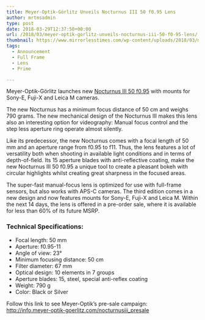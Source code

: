 ```yaml
---
title: Meyer-Optik-Görlitz Unveils Nocturnus III 50 f0.95 Lens
author: mrtmsadmin
type: post
date: 2018-03-29T12:37:50+00:00
url: /2018/03/meyer-optik-gorlitz-unveils-nocturnus-iii-50-f0-95-lens/
thumbnail: https://www.mirrorlesstimes.com/wp-content/uploads/2018/03/meyer-optik-gorlitz-launches-nocturnus-iii-50-f0-95-lens-1.jpg
tags:
  - Announcement
  - Full Frame
  - Lens
  - Prime

---
```

Meyer-Optik-Görlitz launches new <a href="https://www.dailycameranews.com/tag/nocturnus-iii-50mm-f0-95/" target="_blank" rel="noopener">Nocturnus III 50 f0.95</a> with mounts for Sony-E, Fuji-X and Leica M cameras.

The new Nocturnus has a minimum focus distance of 50 cm and weighs 790 grams. The new mechanical design of the Nocturnus III makes this lens also an interesting option for videography: Manual focus control and the step less aperture ring operate almost silently.

Like its predecessor, the new Nocturnus comes with a focal length of 50 mm and an aperture range from f0.95 to f11. Thus, the lens features a lot of versatility both when shooting in available light conditions and in terms of depth-of-field. Its 15 aperture blades with anti-reflective coating, make the new Nocturnus III 50 f0.95 a unique tool to create a pleasant bokeh with circular highlights whilst creating great sharpness in the focused areas. <!--more-->

The super-fast manual-focus lens is optimized for use with full-frame sensors, but also works with APS-C cameras. The third edition comes in a new design and now features mounts for Sony-E, Fuji-X and Leica M. Within the next 14 days, the lens is offered in a pre-order sale, where it is available for less than 60% of its future MSRP.

### **Technical Specifications:**

  * Focal length: 50 mm
  * Aperture: f0.95-11
  * Angle of view: 23°
  * Minimum focusing distance: 50 cm
  * Filter diameter: 67 mm
  * Optical design: 10 elements in 7 groups
  * Aperture blades: 15, steel, special anti-reflex coating
  * Weight: 790 g
  * Color: Black or Silver

Follow this link to see Meyer-Optik’s pre-sale campaign:  
<a href="http://info.meyer-optik-goerlitz.com/nocturnusiii_presale" target="_blank" rel="noopener follow external noreferrer" data-saferedirecturl="https://www.google.com/url?hl=en&q=http://info.meyer-optik-goerlitz.com/nocturnusiii_presale&source=gmail&ust=1522340237858000&usg=AFQjCNFaWXLkDUp2B5FaznOudHi-zeN4QA" data-wpel-link="external">http://info.meyer-optik-<wbr />goerlitz.com/nocturnusiii_<wbr />presale</a>